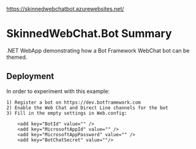 https://skinnedwebchatbot.azurewebsites.net/

# SkinnedWebChat.Bot Summary
.NET WebApp demonstrating how a Bot Framework WebChat bot can be themed.

## Deployment
In order to experiment with this example:

    1) Register a bot on https://dev.botframework.com
    2) Enable the Web Chat and Direct Line channels for the bot
    3) Fill in the empty settings in Web.config:
        
        <add key="BotId" value="" />
        <add key="MicrosoftAppId" value="" />
        <add key="MicrosoftAppPassword" value="" />
        <add key="BotChatSecret" value=""/>
        

